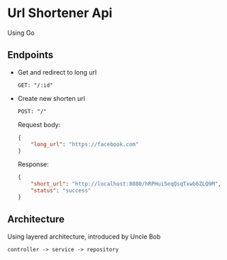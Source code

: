# Url Shortener Api

Using Go

## Endpoints

- Get and redirect to long url

    `GET: "/:id"`

- Create new shorten url
    
    `POST: "/"`
  
    Request body:
    ```json
    {
        "long_url": "https://facebook.com"
    }
    ```
    Response:
    ```json
    {
        "short_url": "http://localhost:8080/hRPHui5eqQsqTxwb6ZLQ9M",
        "status": "success"
    }
    ```

## Architecture

Using layered architecture, introduced by Uncle Bob

`controller -> service -> repository`
